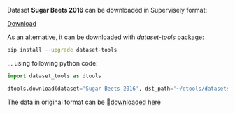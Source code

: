 Dataset **Sugar Beets 2016** can be downloaded in Supervisely format:

 [Download](https://assets.supervisely.com/supervisely-supervisely-assets-public/teams_storage/m/A/de/UbsRTdrNff2YVueoC4x0TcD8xiQUL87RDahC1TvprTMSCZgYppWgOuUJKqrhpzTO0s06eMYM7EQpfOtQ7weMJjITy8G6iZFraPEGFPRDBH8PXOB9svvbLWzm8rzB.tar)

As an alternative, it can be downloaded with *dataset-tools* package:
``` bash
pip install --upgrade dataset-tools
```

... using following python code:
``` python
import dataset_tools as dtools

dtools.download(dataset='Sugar Beets 2016', dst_path='~/dtools/datasets/Sugar Beets 2016.tar')
```
The data in original format can be 🔗[downloaded here](https://www.ipb.uni-bonn.de/datasets_IJRR2017)